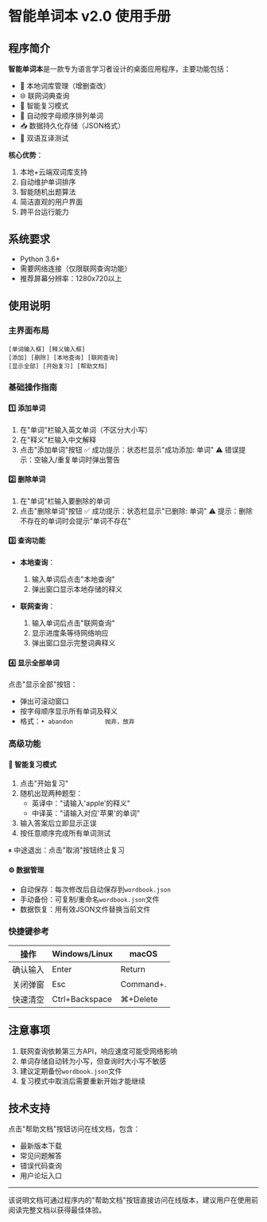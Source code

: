 # 智能单词本 v2.0 使用手册

## 程序简介
**智能单词本**是一款专为语言学习者设计的桌面应用程序，主要功能包括：
- 📖 本地词库管理（增删查改）
- 🌐 联网词典查询
- 🔁 智能复习模式
- 🔄 自动按字母顺序排列单词
- 📥 数据持久化存储（JSON格式）
- 🎯 双语互译测试

**核心优势**：
1. 本地+云端双词库支持
2. 自动维护单词排序
3. 智能随机出题算法
4. 简洁直观的用户界面
5. 跨平台运行能力

## 系统要求
- Python 3.6+
- 需要网络连接（仅限联网查询功能）
- 推荐屏幕分辨率：1280x720以上

## 使用说明

### 主界面布局
```
[单词输入框] [释义输入框]
[添加] [删除] [本地查询] [联网查询]
[显示全部] [开始复习] [帮助文档]
```

### 基础操作指南

#### 1️⃣ 添加单词
1. 在"单词"栏输入英文单词（不区分大小写）
2. 在"释义"栏输入中文解释
3. 点击"添加单词"按钮
✅ 成功提示：状态栏显示"成功添加: 单词"
⚠️ 错误提示：空输入/重复单词时弹出警告

#### 2️⃣ 删除单词
1. 在"单词"栏输入要删除的单词
2. 点击"删除单词"按钮
✅ 成功提示：状态栏显示"已删除: 单词"
⚠️ 提示：删除不存在的单词时会提示"单词不存在"

#### 3️⃣ 查询功能
- **本地查询**：
  1. 输入单词后点击"本地查询"
  2. 弹出窗口显示本地存储的释义

- **联网查询**：
  1. 输入单词后点击"联网查询"
  2. 显示进度条等待网络响应
  3. 弹出窗口显示完整词典释义

#### 4️⃣ 显示全部单词
点击"显示全部"按钮：
- 弹出可滚动窗口
- 按字母顺序显示所有单词及释义
- 格式：`• abandon         抛弃，放弃`

### 高级功能

#### 🔁 智能复习模式
1. 点击"开始复习"
2. 随机出现两种题型：
   - 英译中："请输入'apple'的释义"
   - 中译英："请输入对应'苹果'的单词"
3. 输入答案后立即显示正误
4. 按任意顺序完成所有单词测试

⏸ 中途退出：点击"取消"按钮终止复习

#### ⚙️ 数据管理
- 自动保存：每次修改后自动保存到`wordbook.json`
- 手动备份：可复制/重命名`wordbook.json`文件
- 数据恢复：用有效JSON文件替换当前文件

### 快捷键参考
| 操作       | Windows/Linux | macOS     |
|------------|---------------|-----------|
| 确认输入   | Enter         | Return    |
| 关闭弹窗   | Esc           | Command+. |
| 快速清空   | Ctrl+Backspace| ⌘+Delete  |

## 注意事项
1. 联网查询依赖第三方API，响应速度可能受网络影响
2. 单词存储自动转为小写，但查询时大小写不敏感
3. 建议定期备份`wordbook.json`文件
4. 复习模式中取消后需要重新开始才能继续

## 技术支持
点击"帮助文档"按钮访问在线文档，包含：
- 最新版本下载
- 常见问题解答
- 错误代码查询
- 用户论坛入口

---

该说明文档可通过程序内的"帮助文档"按钮直接访问在线版本，建议用户在使用前阅读完整文档以获得最佳体验。
